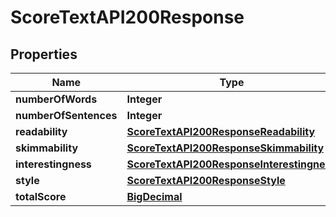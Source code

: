 

# ScoreTextAPI200Response

## Properties

Name | Type | Description | Notes
------------ | ------------- | ------------- | -------------
**numberOfWords** | **Integer** |  |  [optional]
**numberOfSentences** | **Integer** |  |  [optional]
**readability** | [**ScoreTextAPI200ResponseReadability**](ScoreTextAPI200ResponseReadability.md) |  |  [optional]
**skimmability** | [**ScoreTextAPI200ResponseSkimmability**](ScoreTextAPI200ResponseSkimmability.md) |  |  [optional]
**interestingness** | [**ScoreTextAPI200ResponseInterestingness**](ScoreTextAPI200ResponseInterestingness.md) |  |  [optional]
**style** | [**ScoreTextAPI200ResponseStyle**](ScoreTextAPI200ResponseStyle.md) |  |  [optional]
**totalScore** | [**BigDecimal**](BigDecimal.md) |  |  [optional]




